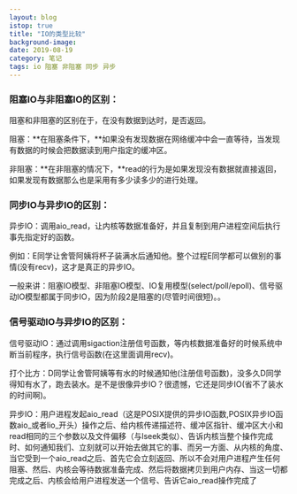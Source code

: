 ```yaml
---
layout: blog
istop: true
title: "IO的类型比较"
background-image:
date: 2019-08-19
category: 笔记
tags: io 阻塞 非阻塞 同步 异步
---
```


### 阻塞IO与非阻塞IO的区别：

阻塞和非阻塞的区别在于，在没有数据到达时，是否返回。

阻塞：**在阻塞条件下，**如果没有发现数据在网络缓冲中会一直等待，当发现有数据的时候会把数据读到用户指定的缓冲区。

非阻塞：**在非阻塞的情况下，**read的行为是如果发现没有数据就直接返回，如果发现有数据那么也是采用有多少读多少的进行处理。

### 同步IO与异步IO的区别：

异步IO：调用aio_read，让内核等数据准备好，并且复制到用户进程空间后执行事先指定好的函数。

​	例如：E同学让舍管阿姨将杯子装满水后通知他。整个过程E同学都可以做别的事情(没有recv)，这才是真正的异步IO。

一般来讲：阻塞IO模型、非阻塞IO模型、IO复用模型(select/poll/epoll)、信号驱动IO模型都属于同步IO，因为阶段2是阻塞的(尽管时间很短)。。

### 信号驱动IO与异步IO的区别：

信号驱动IO：通过调用sigaction注册信号函数，等内核数据准备好的时候系统中断当前程序，执行信号函数(在这里面调用recv)。

​		打个比方：D同学让舍管阿姨等有水的时候通知他(注册信号函数)，没多久D同学得知有水了，跑去装水。是不是很像异步IO？很遗憾，它还是同步IO(省不了装水的时间啊)。

异步IO：用户进程发起aio_read（这是POSIX提供的异步IO函数,POSIX异步IO函数aio_或者lio_开头）操作之后、给内核传递描述符、缓冲区指针、缓冲区大小和read相同的三个参数以及文件偏移（与lseek类似）、告诉内核当整个操作完成时、如何通知我们、立刻就可以开始去做其它的事、而另一方面、从内核的角度、当它受到一个aio_read之后、首先它会立刻返回、所以不会对用户进程产生任何阻塞、然后、内核会等待数据准备完成、然后将数据拷贝到用户内存、当这一切都完成之后、内核会给用户进程发送一个信号、告诉它aio_read操作完成了